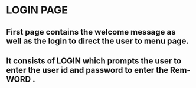 # LOGIN PAGE
## First page contains the welcome message as well as the login to direct the user to menu page.
## It consists of LOGIN which prompts the user to enter the user id and password to enter the Rem-WORD .
